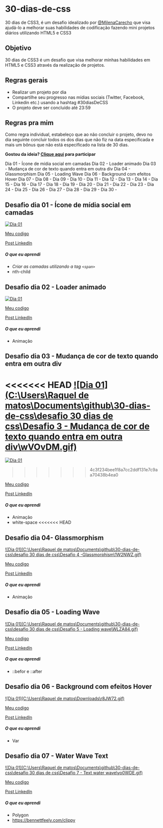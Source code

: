 # 30-dias-de-css

30 dias de CSS3, é um desafio idealizado por [@MilenaCarecho](https://twitter.com/MilenaCarecho)   que visa ajudá-lo a melhorar suas habilidades de codificação fazendo mini projetos diários utilizando HTML5 e CSS3

## Objetivo

30 dias de CSS3 é um desafio que visa melhorar minhas habilidades em HTML5 e CSS3 através da realização de projetos.



## Regras gerais

- Realizar um projeto por dia
- Compartilhe seu progresso nas mídias sociais (Twitter, Facebook, Linkedin etc.) usando a hashtag #30diasDeCSS
- O projeto deve ser concluído até 23:59

## Regras pra mim

Como regra individual, estabeleço que  ao não concluir o projeto, devo no dia seguinte concluir todos os dos dias que não fiz na data especificada e mais um bônus que não está especificado na lista de 30 dias.



**Gostou da ideia? [Clique aqui](https://github.com/MilenaCarecho/30diasDeCSS/issues/1) para participar**



Dia 01 - Ícone de mídia social em camadas
Dia 02 - Loader animado
Dia 03 - Mudança de cor de texto quando entra em outra div
Dia 04 - Glassmorphism
Dia 05 - Loading Wave
Dia 06 - Background com efeitos Hover
Dia 07 - 
Dia 08 - 
Dia 09 - 
Dia 10 - 
Dia 11 - 
Dia 12 - 
Dia 13 - 
Dia 14 - 
Dia 15 - 
Dia 16 - 
Dia 17 - 
Dia 18 - 
Dia 19 - 
Dia 20 -
Dia 21 - 
Dia 22 - 
Dia 23 - 
Dia 24 - 
Dia 25 - 
Dia 26 - 
Dia 27 - 
Dia 28 - 
Dia 29 - 
Dia 30 - 

## Desafio dia 01 - Ícone de mídia social em camadas

[![Dia 01](https://user-images.githubusercontent.com/37448340/88348819-d38d7000-cd24-11ea-99d1-39b04afb77f2.gif)](https://user-images.githubusercontent.com/37448340/88348819-d38d7000-cd24-11ea-99d1-39b04afb77f2.gif)

[Meu codigo](https://github.com/rockiir/30-dias-de-css/tree/main/Desafio%201%20-%20%20%C3%8Dcone%20de%20m%C3%ADdia%20social%20em%20camadas)

[Post LinkedIn](https://www.linkedin.com/posts/raquel-matos-mauricio_30diasdecss-devs-css-activity-6768744619153870848-GO9d)

##### O que eu aprendi

- *Criar as camadas utilizando a tag `<span>`*
- nth-child

## Desafio dia 02 - Loader animado

[![Dia 01](https://j.gifs.com/OMOREB.gif)](https://j.gifs.com/OMOREB.giff)

[Meu codigo](https://github.com/rockiir/30-dias-de-css/tree/main/desafio%2030%20dias%20de%20css/Desafio%202%20-%20Loader%20animado)

[Post LinkedIn](https://www.linkedin.com/feed/update/urn:li:activity:6769021369175818240/)

##### O que eu aprendi

- Animação



## Desafio dia 03 - Mudança de cor de texto quando entra em outra div

<<<<<<< HEAD
[![Dia 01](C:\Users\Raquel de matos\Documents\github\30-dias-de-css\desafio 30 dias de css\Desafio 3 - Mudança de cor de texto quando entra em outra div\wVOvDM.gif)](https://j.gifs.com/OMOREB.giff)
=======
[![Dia 01]()](https://media-exp1.licdn.com/dms/image/C4D22AQFDwcU8fhfHXQ/feedshare-shrink_2048_1536/0/1613951522682?e=1616630400&v=beta&t=sKD2Ec_YpCLIf6g3i0Xqg8HKyqgY2PqhfWLxpl7lwRM)
>>>>>>> 4c3f234bee1f8a7cc2ddf131e7c9aa70438b4ea0

[Meu codigo]()

[Post LinkedIn](https://www.linkedin.com/posts/raquel-matos-mauricio_30diasdecss-devs-css-activity-6769403350577364992-cs3k)

##### O que eu aprendi

- Animação
- white-space
<<<<<<< HEAD

## Desafio dia 04- Glassmorphism

[![Dia 01](C:\Users\Raquel de matos\Documents\github\30-dias-de-css\desafio 30 dias de css\Desafio 4 -Glassmorphism\1W2NWZ.gif)](https://j.gifs.com/OMOREB.giff)

[Meu codigo]()

[Post LinkedIn]()

##### O que eu aprendi

- Animação



## Desafio dia 05 - Loading Wave

[![Dia 01](C:\Users\Raquel de matos\Documents\github\30-dias-de-css\desafio 30 dias de css\Desafio 5 - Loading wave\WLZA84.gif)](https://j.gifs.com/OMOREB.giff)

[Meu codigo]()

[Post LinkedIn]()

##### O que eu aprendi

- ::befor  e ::after

## Desafio dia 06 - Background com efeitos Hover

[![Dia 01](C:\Users\Raquel de matos\Downloads\r8JW72.gif)](https://j.gifs.com/OMOREB.giff)

[Meu codigo]()

[Post LinkedIn]()

##### O que eu aprendi

- Var

## Desafio dia 07 - Water Wave Text

[![Dia 01](C:\Users\Raquel de matos\Documents\github\30-dias-de-css\desafio 30 dias de css\Desafio 7 - Text water wave\yo0WDE.gif)](https://j.gifs.com/OMOREB.giff)

[Meu codigo]()

[Post LinkedIn]()

##### O que eu aprendi

- Polygon
- https://bennettfeely.com/clippy
